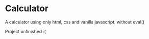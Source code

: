 # Calculator
A calculator using only html, css and vanilla javascript, without eval()

Project unfinished :(
